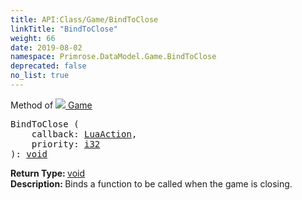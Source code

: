 ```yaml
---
title: API:Class/Game/BindToClose
linkTitle: "BindToClose"
weight: 66
date: 2019-08-02
namespace: Primrose.DataModel.Game.BindToClose
deprecated: false
no_list: true
---
```

Method of <a href="/docs/api-reference/Class/Game"><img src="/icons/silk/primrose.png"/>&nbsp;Game</a>
<pre class="method-declaration">
BindToClose (
    callback: <a class="type" href="/docs/api-reference/Misc/LuaAction">LuaAction</a>,
    priority: <a class="type" href="/docs/api-reference/System/Primitives#int32">i32</a>
): <a class="type" href="/docs/api-reference/System/void">void</a></pre>
<b>Return Type: </b>
<a class="type" href="/docs/api-reference/System/void">void</a>
<br/>
<b>Description: </b>
Binds a function to be called when the game is closing.


